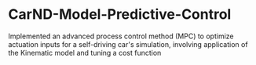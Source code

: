# CarND-Model-Predictive-Control
Implemented an advanced process control method (MPC) to optimize actuation inputs for a self-driving car's simulation, involving application of the Kinematic model and tuning a cost function 
